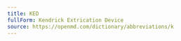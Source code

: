 ```yaml
---
title: KED
fullForm: Kendrick Extrication Device
source: https://openmd.com/dictionary/abbreviations/k
---
```


